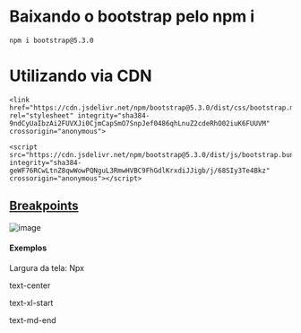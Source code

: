 # Baixando o bootstrap pelo npm i
````
npm i bootstrap@5.3.0
````

# Utilizando via CDN
````
<link href="https://cdn.jsdelivr.net/npm/bootstrap@5.3.0/dist/css/bootstrap.min.css" rel="stylesheet" integrity="sha384-9ndCyUaIbzAi2FUVXJi0CjmCapSmO7SnpJef0486qhLnuZ2cdeRhO02iuK6FUUVM" crossorigin="anonymous">
````

````
<script src="https://cdn.jsdelivr.net/npm/bootstrap@5.3.0/dist/js/bootstrap.bundle.min.js" integrity="sha384-geWF76RCwLtnZ8qwWowPQNguL3RmwHVBC9FhGdlKrxdiJJigb/j/68SIy3Te4Bkz" crossorigin="anonymous"></script>
````

## [Breakpoints](https://getbootstrap.com/docs/5.0/layout/breakpoints/#available-breakpoints)
![image](https://github.com/FranciscoWallison/fs04-sul/assets/19413241/efb22aee-2326-4c1d-b1c4-e66dacc70beb)


#### Exemplos
Largura da tela: Npx

text-center

text-xl-start

text-md-end
